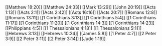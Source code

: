 [[Matthew 18:20]]
[[Matthew 24:33]]
[[Mark 13:29]]
[[John 20:19]]
[[Acts 1:13]]
[[Acts 2:1]]
[[Acts 2:42]]
[[Acts 16:16]]
[[Acts 20:7]]
[[Romans 12:8]]
[[Romans 13:11]]
[[1 Corinthians 3:13]]
[[1 Corinthians 5:4]]
[[1 Corinthians 11:17]]
[[1 Corinthians 11:20]]
[[1 Corinthians 14:3]]
[[1 Corinthians 14:23]]
[[Philippians 4:5]]
[[1 Thessalonians 4:18]]
[[1 Thessalonians 5:11]]
[[Hebrews 3:13]]
[[Hebrews 10:24]]
[[James 5:8]]
[[1 Peter 4:7]]
[[2 Peter 3:9]]
[[2 Peter 3:11]]
[[2 Peter 3:14]]
[[Jude 1:19]]
